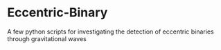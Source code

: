# Eccentric-Binary
A few python scripts for investigating the detection of eccentric binaries through gravitational waves
